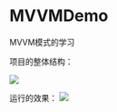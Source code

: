 # MVVMDemo
MVVM模式的学习

项目的整体结构：

![](https://github.com/MrGaoGang/MVVMDemo/blob/master/images/main.png)

运行的效果：
![](https://github.com/MrGaoGang/MVVMDemo/blob/master/images/main_g.gif)
